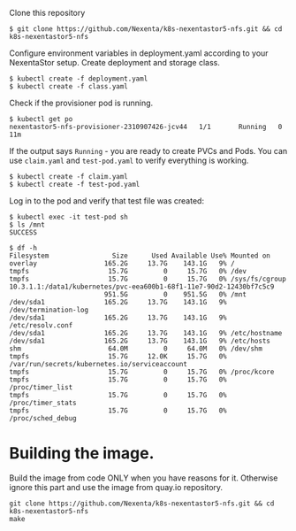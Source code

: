 Clone this repository
```console
$ git clone https://github.com/Nexenta/k8s-nexentastor5-nfs.git && cd k8s-nexentastor5-nfs
```

Configure environment variables in deployment.yaml according to your NexentaStor setup.
Create deployment and storage class.
```console
$ kubectl create -f deployment.yaml
$ kubectl create -f class.yaml
```

Check if the provisioner pod is running.
```console
$ kubectl get po
nexentastor5-nfs-provisioner-2310907426-jcv44   1/1       Running   0          11m
```

If the output says `Running` - you are ready to create PVCs and Pods.
You can use `claim.yaml` and `test-pod.yaml` to verify everything is working.
```console
$ kubectl create -f claim.yaml
$ kubectl create -f test-pod.yaml

```

Log in to the pod and verify that test file was created:
```console
$ kubectl exec -it test-pod sh
$ ls /mnt
SUCCESS

$ df -h
Filesystem                Size      Used Available Use% Mounted on
overlay                 165.2G     13.7G    143.1G   9% /
tmpfs                    15.7G         0     15.7G   0% /dev
tmpfs                    15.7G         0     15.7G   0% /sys/fs/cgroup
10.3.1.1:/data1/kubernetes/pvc-eea600b1-68f1-11e7-90d2-12430bf7c5c9
                        951.5G         0    951.5G   0% /mnt
/dev/sda1               165.2G     13.7G    143.1G   9% /dev/termination-log
/dev/sda1               165.2G     13.7G    143.1G   9% /etc/resolv.conf
/dev/sda1               165.2G     13.7G    143.1G   9% /etc/hostname
/dev/sda1               165.2G     13.7G    143.1G   9% /etc/hosts
shm                      64.0M         0     64.0M   0% /dev/shm
tmpfs                    15.7G     12.0K     15.7G   0% /var/run/secrets/kubernetes.io/serviceaccount
tmpfs                    15.7G         0     15.7G   0% /proc/kcore
tmpfs                    15.7G         0     15.7G   0% /proc/timer_list
tmpfs                    15.7G         0     15.7G   0% /proc/timer_stats
tmpfs                    15.7G         0     15.7G   0% /proc/sched_debug

```

# Building the image.
Build the image from code ONLY when you have reasons for it.
Otherwise ignore this part and use the image from quay.io repository.
```console
git clone https://github.com/Nexenta/k8s-nexentastor5-nfs.git && cd k8s-nexentastor5-nfs
make
```
